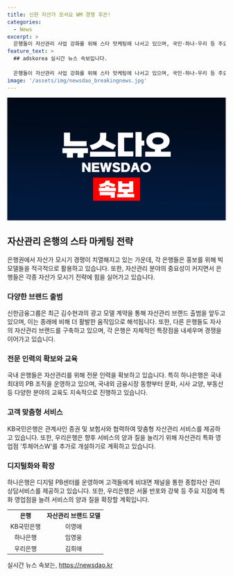 ```yaml
---
title: 신한 자산가 모셔요 WM 경쟁 후끈!
categories:
  - News
excerpt: >
  은행들이 자산관리 사업 강화를 위해 스타 맛케팅에 나서고 있으며, 국민·하나·우리 등 주요 은행이 자산가 모시기에 경쟁하고 있음. 신한은 김수현과의 광고 모델 계약을 통해 자산관리 브랜드를 출범할 예정이고, KB국민은행과 하나은행은 특화점포를 신설하고, 우리은행은 자산관리 채널을 확대하는 등 각각의 전략을 펼치고 있음. 또한, 초고령화 사회 진입으로 고액자산가를 대상으로 한 자산관리 시장이 커지고 있어 이를 위한 서비스도 확대될 전망. 
feature_text: >
  ## adskorea 실시간 뉴스 속보입니다.

  은행들이 자산관리 사업 강화를 위해 스타 맛케팅에 나서고 있으며, 국민·하나·우리 등 주요 은행이 자산가 모시기에 경쟁하고 있음. 신한은 김수현과의 광고 모델 계약을 통해 자산관리 브랜드를 출범할 예정이고, KB국민은행과 하나은행은 특화점포를 신설하고, 우리은행은 자산관리 채널을 확대하는 등 각각의 전략을 펼치고 있음. 또한, 초고령화 사회 진입으로 고액자산가를 대상으로 한 자산관리 시장이 커지고 있어 이를 위한 서비스도 확대될 전망. 
image: '/assets/img/newsdao_breakingnews.jpg'
---
```


<p><img src="/assets/img/newsdao_breakingnews.jpg" alt="adskorea 속보" /></p>

<h2 data-ke-size="size26">자산관리 은행의 스타 마케팅 전략</h2>

<p data-ke-size="size16">은행권에서 자산가 모시기 경쟁이 치열해지고 있는 가운데, 각 은행들은 홍보를 위해 빅 모델들을 적극적으로 활용하고 있습니다. 또한, 자산관리 분야의 중요성이 커지면서 은행들은 각종 자산가 모시기 전략에 힘을 실어가고 있습니다.</p>

<h3>다양한 브랜드 출범</h3>

<p data-ke-size="size16">신한금융그룹은 최근 김수현과의 광고 모델 계약을 통해 자산관리 브랜드 출범을 앞두고 있으며, 이는 종래에 비해 더 활발한 움직임으로 해석됩니다. 또한, 다른 은행들도 자사의 자산관리 브랜드를 구축하고 있으며, 각 은행은 자체적인 특장점을 내세우며 경쟁을 이어가고 있습니다.</p>

<h3>전문 인력의 확보와 교육</h3>

<p data-ke-size="size16">국내 은행들은 자산관리를 위해 전문 인력을 확보하고 있습니다. 특히 하나은행은 국내 최대의 PB 조직을 운영하고 있으며, 국내외 금융시장 동향부터 문화, 시사 교양, 부동산 등 다양한 분야의 교육도 지속적으로 진행하고 있습니다.</p>

<h3>고객 맞춤형 서비스</h3>

<p data-ke-size="size16">KB국민은행은 관계사인 증권 및 보험사와 협력하여 맞춤형 자산관리 서비스를 제공하고 있습니다. 또한, 우리은행은 향후 서비스의 양과 질을 늘리기 위해 자산관리 특화 영업점 '투체어스W'를 추가로 개설하기로 계획하고 있습니다.</p>

<h3>디지털화와 확장</h3>

<p data-ke-size="size16">하나은행은 디지털 PB센터를 운영하며 고객들에게 비대면 채널을 통한 종합자산 관리 상담서비스를 제공하고 있습니다. 또한, 우리은행은 서울 반포와 강북 등 주요 지점에 특화 영업점을 늘려 서비스의 양과 질을 확장할 계획입니다.</p>

<table>
    <tr>
        <td style="text-align: center; height: 17px;"><b>은행</b></td>
        <td style="text-align: center; height: 17px;"><b>자산관리 브랜드 모델</b></td>
    </tr>
    <tr>
        <td style="text-align: center; height: 17px;">KB국민은행</td>
        <td style="text-align: center; height: 17px;">이영애</td>
    </tr>
    <tr>
        <td style="text-align: center; height: 17px;">하나은행</td>
        <td style="text-align: center; height: 17px;">임영웅</td>
    </tr>
    <tr>
        <td style="text-align: center; height: 17px;">우리은행</td>
        <td style="text-align: center; height: 17px;">김희애</td>
    </tr>
</table>
실시간 뉴스 속보는, <a href="https://newsdao.kr" rel="dofollow">https://newsdao.kr</a>



